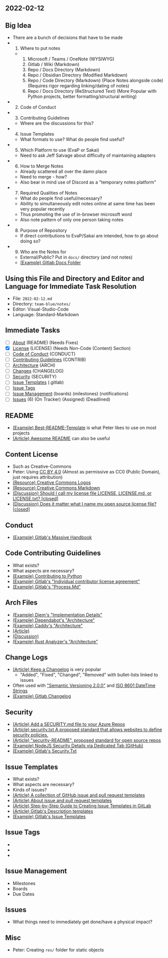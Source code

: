 
## 2022-02-12

## Big Idea
- There are a bunch of decisions that have to be made
- 1. Where to put notes
  - 1. Microsoft / Teams / OneNote (WYSIWYG)
    2. Gitlab / Wiki (Markdown)
    3. Repo / Docs Directory (Markdown)
    4. Repo / Obsidian Directory (Modified Markdown)
    5. Repo / Code Directory (Markdown) (Place Notes alongside code) (Requires rigor regarding linking/dating of notes)
    6. Repo / Docs Directory (ReStructured Text) (More Popular with Python projects, better formatting/structural writing)
- 2. Code of Conduct
- 3. Contributing Guidelines
  - Where are the discussions for this?
- 4. Issue Templates
  - What formats to use? What do people find useful?
- 5. Which Platform to use (EvaP or Sakai)
  - Need to ask Jeff Salvage about difficulty of maintaining adapters
- 6. How to Merge Notes
  - Already scattered all over the damn place
  - Need to merge - how?
  - Also bear in mind use of Discord as a "temporary notes platform"
- 7. Required Qualities of Notes
  - What do people find useful/necessary?
  - Ability to simultaneously edit notes online at same time has been very popular recently
  - Thus promoting the use of in-browser microsoft word
  - Also note pattern of only one person taking notes
- 8. Purpose of Repository
  - If direct contributions to EvaP/Sakai are intended, how to go about doing so?
- 9. Who are the Notes for
  - External/Public? Put in `docs/` directory (and not notes)
  - [(Example) Gitlab Docs Folder](https://gitlab.com/gitlab-org/gitlab/-/tree/master/doc)

## Using this File and Directory and Editor and Language for Immediate Task Resolution
- File: `2022-02-12.md`
- Directory: `team-blue/notes/`
- Editor: Visual-Studio-Code
- Language: Standard-Markdown

## Immediate Tasks
- [ ] [About](#readme) (README) (Needs Fixes)
- [x] [License](#content-license) (LICENSE) (Needs Non-Code (Content) Section)
- [ ] [Code of Conduct](#conduct) (CONDUCT)
- [ ] [Contributing Guidelines](#code-contributing-guidelines) (CONTRIB)
- [ ] [Architecture](#arch-files) (ARCH)
- [ ] [Changes](#change-logs) (CHANGELOG)
- [ ] [Security](#security) (SECURITY)
- [ ] [Issue Templates](#issue-templates) (.gitlab)
- [ ] [Issue Tags](#issue-tags)
- [ ] [Issue Management](#issue-management) (boards) (milestones) (notifications)
- [ ] [Issues](#issues) (6) (On Tracker) (Assigned) (Deadlined)

## README
- [(Example) Best-README-Template](https://github.com/othneildrew/Best-README-Template) is what Peter likes to use on most projects
- [(Article) Awesome README](https://github.com/matiassingers/awesome-readme) can also be useful

## Content License
- Such as Creative-Commons
- Peter: Using [CC BY 4.0](https://creativecommons.org/licenses/by/4.0/) (Almost as permissive as CC0 (Public Domain), just requires attribution)
- [(Resource) Creative Commons Logos](https://creativecommons.org/about/downloads/)
- [(Resource) Creative Commons Markdown](https://github.com/idleberg/Creative-Commons-Markdown)
- [(Discussion) Should I call my license file LICENSE, LICENSE.md, or LICENSE.txt? [closed]](https://opensource.stackexchange.com/questions/10239/should-i-call-my-license-file-license-license-md-or-license-txt)
- [(Discussion) Does it matter what I name my open source license file? [closed]](https://stackoverflow.com/questions/16627477/does-it-matter-what-i-name-my-open-source-license-file)

## Conduct
- [(Example) Gitlab's Massive Handbook](https://about.gitlab.com/handbook/)

## Code Contributing Guidelines
- What exists?
- What aspects are necessary?
- [(Example) Contributing to Python](https://github.com/python/cpython/blob/main/.github/CONTRIBUTING.rst)
- [(Example) Gitlab's "Individual contributor license agreement"](https://gitlab.com/gitlab-org/gitlab/-/blob/master/doc/legal/individual_contributor_license_agreement.md)
- [(Example) Gitlab's "Process.Md"](https://gitlab.com/gitlab-org/gitlab/-/blob/master/PROCESS.md)

## Arch Files
- [(Example) Diem's "Implementation Details"](https://github.com/diem/diem/tree/master/consensus#how-is-this-module-organized)
- [(Example) Dependabot's "Architecture"](https://github.com/dependabot/dependabot-core#architecture)
- [(Example) Caddy's "Architecture"](https://caddyserver.com/docs/architecture)
- [(Article)](https://matklad.github.io/2021/02/06/ARCHITECTURE.md.html)
- [(Discussion)](https://news.ycombinator.com/item?id=26048784)
- [(Example) Rust Analyzer's "Architecture"](https://github.com/rust-analyzer/rust-analyzer/blob/master/docs/dev/architecture.md)

## Change Logs
- [(Article) Keep a Changelog](https://keepachangelog.com/en/1.0.0/) is very popular
  - "Added", "Fixed", "Changed", "Removed" with bullet-lists linked to issues
- Often used with ["Semantic Versioning 2.0.0"](https://semver.org/) and [ISO 8601 DateTime Strings](https://en.wikipedia.org/wiki/ISO_8601)
- [(Example) Gitlab Changelog](https://gitlab.com/gitlab-org/gitlab/-/blob/master/CHANGELOG.md)

## Security
- [(Article) Add a SECURITY.md file to your Azure Repos](https://snyk.io/blog/add-a-security-md-file-to-your-azure-repos/)
- [(Article) security.txt A proposed standard that allows websites to define security policies.](https://github.com/securitytxt/security-txt)
- [(Article) "security-README", proposed standard for open source repos](https://github.com/Trewaters/security-README)
- [(Example) NodeJS Security Details via Dedicated Tab (GitHub)](https://github.com/nodejs/node/security)
- [(Example) Gitlab's Security.Txt](https://gitlab.com/gitlab-org/gitlab/-/blob/master/security.txt)

## Issue Templates
- What exists?
- What aspects are necessary?
- Kinds of issues?
- [(Article) A collection of GitHub issue and pull request templates](https://github.com/stevemao/github-issue-templates)
- [(Article) About issue and pull request templates](https://docs.github.com/en/communities/using-templates-to-encourage-useful-issues-and-pull-requests/about-issue-and-pull-request-templates)
- [(Article) Step-by-Step Guide to Creating Issue Templates in GitLab](https://eelengneo.medium.com/step-by-step-guide-to-creating-issue-templates-in-gitlab-54627a9a9118)
- [(Article) Gitlab's Description templates](https://docs.gitlab.com/ee/user/project/description_templates.html)
- [(Example) Gitlab's Issue Templates](https://gitlab.com/gitlab-org/gitlab/-/tree/master/.gitlab/issue_templates)

## Issue Tags
- []()
- []()
- []()

## Issue Management
- Milestones
- Boards
- Due Dates

## Issues
- What things need to immediately get done/have a physical impact?

## Misc
- Peter: Creating `res/` folder for static objects

